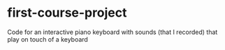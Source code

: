 # first-course-project
Code for an interactive piano keyboard with sounds (that I recorded) that play on touch of a keyboard
